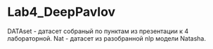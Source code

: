# Lab4_DeepPavlov
DATAset - датасет собраный по пунктам из презентации к 4 лабораторной.
Nat - датасет из разобранной nlp модели Natasha.
